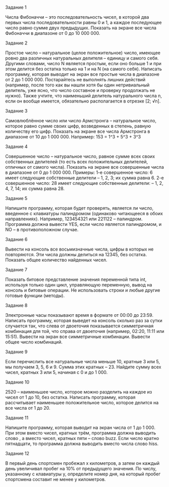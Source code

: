 Задание 1

Числа Фибоначчи – это последовательность чисел, в которой два первых числа последовательности равны 0 и 1, а
каждое последующее число равно сумме двух предыдущих.
Показать на экране все числа Фибоначчи в диапазоне от
0 до 10 000 000.


Задание 2

Простое число – натуральное (целое положительное) число,
имеющее ровно два различных натуральных делителя –
единицу и самого себя. Другими словами, число N является
простым, если оно больше 1 и при этом делится без остатка
только на 1 и на N (на самого себя).
Написать программу, которая выводит на экран все простые числа в диапазоне от 2 до 1 000 000. Постарайтесь не
выполнять лишних действий (например, после того как вы
нашли хотя бы один нетривиальный делитель, уже ясно, что
число составное и проверку продолжать не нужно). Также
учтите, что наименьший делитель натурального числа n,
если он вообще имеется, обязательно располагается в отрезке [2; √n]. 


Задание 3

Самовлюблённое число или число Армстронга – натуральное число, которое равно сумме своих цифр, возведенных
в степень, равную количеству его цифр.
Показать на экране все числа Армстронга в диапазоне от
10 до 1 000 000.
Например:
153 = 1^3 + 5^3 + 3^3

Задание 4

Совершенное число – натуральное число, равное сумме всех
своих собственных делителей (то есть всех положительных
делителей, отличных от самого числа).
Показать на экране все совершенные числа в диапазоне от
0 до 1 000 000.
Примеры:
1-е совершенное число: 6 имеет следующие собственные
делители – 1, 2, 3; их сумма равна 6.
2-е совершенное число: 28 имеет следующие собственные
делители: – 1, 2, 4, 7, 14; их сумма равна 28.


Задание 5

Напишите программу, которая будет проверять, является
ли число, введенное с клавиатуры палиндромом (одинаково
читающееся в обоих направлениях). Например, 123454321
или 221122 – палиндром. Программа должна вывести YES,
если число является палиндромом, и NO – в противоположном случае. 


Задание 6

Вывести на консоль все восьмизначные числа, цифры в
которых не повторяются. Эти числа должны делиться на
12345, без остатка. Показать общее количество найденных
чисел.


Задание 7

Показать битовое представление значения переменной
типа int, используя только один цикл, управляющую переменную, вывод на консоль и битовые операции.
Не использовать строки и любые другие готовые функции (методы).


Задание 8

Электронные часы показывают время в формате от 00:00
до 23:59. Написать программу, которая выведет на консоль
сколько раз за сутки случается так, что слева от двоеточия
показывается симметричная комбинация для той, что справа от двоеточия (например, 02:20, 11:11 или 15:51). Вывести
на экран все симметричные комбинации. Вывести общее
число комбинаций.


Задание 9

Если перечислить все натуральные числа меньше 10, кратные 3 или 5, мы получаем 3, 5, 6 и 9. Сумма этих кратных – 23.
Найдите сумму всех чисел, кратных 3 или 5, начиная с 0
и до 1 000.


Задание 10

2520 – наименьшее число, которое можно разделить на
каждое из чисел от 1 до 10, без остатка. Написать программу, которая рассчитывает наименьшее положительное число, которое делится на все числа от 1 до 20.


Задание 11

Напишите программу, которая выводит на экран числа
от 1 до 1 000. При этом вместо чисел, кратных трём, программа должна выводить слово , а вместо чисел, кратных
пяти – слово buzz. Если число кратно пятнадцати, то программа должна выводить вместо числа слово hiss.


Задание 12

В первый день спортсмен пробежал x километров, а затем
он каждый день увеличивал пробег на 10% от предыдущего
значения. По числу, указанному с клавиатуры y, определите
номер дня, на который пробег спортсмена составит не менее
y километров. 

